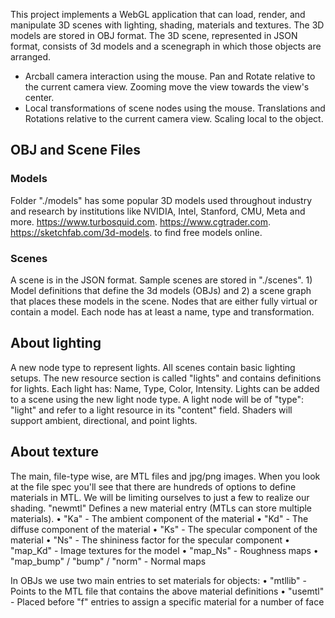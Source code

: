 This project implements a WebGL application that can load, render, and manipulate 3D scenes with lighting, shading, materials and textures. The 3D models are stored in OBJ format. The 3D scene, represented in JSON format, consists of 3d models and a scenegraph in which those objects are arranged.
* Arcball camera interaction using the mouse. Pan and Rotate relative to the current camera view. Zooming move the view towards the view's center.
*	Local transformations of scene nodes using the mouse. Translations and Rotations relative to the current camera view. Scaling local to the object.

## OBJ and Scene Files
### Models
Folder "./models" has some popular 3D models used throughout industry and research by institutions like NVIDIA, Intel, Stanford, CMU, Meta and more.
https://www.turbosquid.com. 
https://www.cgtrader.com.
https://sketchfab.com/3d-models. 
to find free models online.
### Scenes
A scene is in the JSON format. Sample scenes are stored in "./scenes". 1) Model definitions that define the 3d models (OBJs) and 2) a scene graph that places these models in the scene. Nodes that are either fully virtual or contain a model. Each node has at least a name, type and transformation.

## About lighting
A new node type to represent lights. All scenes contain basic lighting setups.
The new resource section is called "lights" and contains definitions for lights. Each light has: Name, Type, Color, Intensity.
Lights can be added to a scene using the new light node type. A light node will be of "type": "light" and refer to a light resource in its "content" field. Shaders will support ambient, directional, and point lights.

## About texture
The main, file-type wise, are MTL files and jpg/png images.
When you look at the file spec you'll see that there are hundreds of options to define materials in MTL. We will be limiting ourselves to just a few to realize our shading. "newmtl" Defines a new material entry (MTLs can store multiple materials). 
•	"Ka" - The ambient component of the material 
•	"Kd" - The diffuse component of the material
•	"Ks" - The specular component of the material
•	"Ns" - The shininess factor for the specular component
•	"map_Kd" - Image textures for the model
•	"map_Ns" - Roughness maps
•	"map_bump" / "bump" / "norm" - Normal maps
  
  
In OBJs we use two main entries to set materials for objects:
•	"mtllib" - Points to the MTL file that contains the above material definitions
•	"usemtl" - Placed before "f" entries to assign a specific material for a number of face
